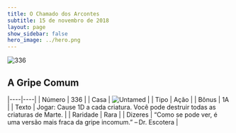 ```yaml
---
title: O Chamado dos Arcontes
subtitle: 15 de novembro de 2018
layout: page
show_sidebar: false
hero_image: ../hero.png
---
```


![336](https://cdn.keyforgegame.com/media/card_front/pt/341_336_6J5XR2JH8X5G_pt.png)

## A Gripe Comum

|----|----|
| Número | 336 |
| Casa | ![Untamed](https://archonarcana.com/images/thumb/b/bd/Untamed.png/22px-Untamed.png "Indomados") |
| Tipo | Ação |
| Bônus | 1A |
| Texto | Jogar: Cause 1D a cada criatura. Você pode destruir todas as criaturas de Marte. |
| Raridade | Rara |
| Dizeres | “Como se pode ver, é uma versão mais fraca  da gripe incomum.” – Dr. Escotera |
